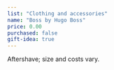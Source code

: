 ```yaml
---
list: "Clothing and accessories"
name: "Boss by Hugo Boss"
price: 0.00
purchased: false
gift-idea: true
---
```

Aftershave; size and costs vary.